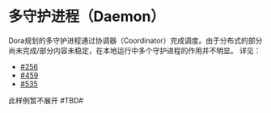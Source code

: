 # 多守护进程（Daemon）

Dora规划的多守护进程通过协调器（Coordinator）完成调度。由于分布式的部分尚未完成/部分内容未稳定，在本地运行中多个守护进程的作用并不明显。
详见：
- [#256](https://github.com/dora-rs/dora/pull/256)
- [#459](https://github.com/dora-rs/dora/issues/459)
- [#535](https://github.com/dora-rs/dora/issues/535)

此样例暂不展开
#TBD#

